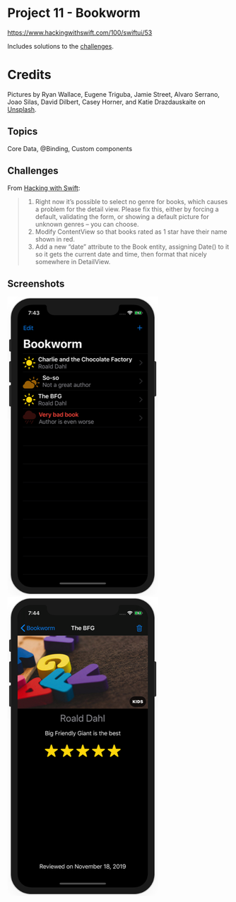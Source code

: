 # Project 11 - Bookworm

https://www.hackingwithswift.com/100/swiftui/53

Includes solutions to the [challenges](https://www.hackingwithswift.com/books/ios-swiftui/bookworm-wrap-up).

# Credits

Pictures by Ryan Wallace, Eugene Triguba, Jamie Street, Alvaro Serrano, Joao Silas, David Dilbert, Casey Horner, and Katie Drazdauskaite on [Unsplash](https://unsplash.com/).

## Topics

Core Data, @Binding, Custom components

## Challenges

From [Hacking with Swift](https://www.hackingwithswift.com/books/ios-swiftui/cupcake-corner-wrap-up):
>1. Right now it’s possible to select no genre for books, which causes a problem for the detail view. Please fix this, either by forcing a default, validating the form, or showing a default picture for unknown genres – you can choose.
>2. Modify ContentView so that books rated as 1 star have their name shown in red.
>3. Add a new “date” attribute to the Book entity, assigning Date() to it so it gets the current date and time, then format that nicely somewhere in DetailView.

## Screenshots

![screenshot1](screenshots/screen01.png)
![screenshot2](screenshots/screen02.png)
